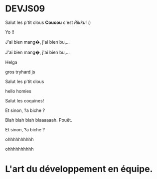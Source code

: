 # DEVJS09


Salut les p'tit clous
**Coucou** c'est _Rikku_! :)

Yo !!

J'ai bien mang�, j'ai bien bu,...


J'ai bien mang�, j'ai bien bu,...


Helga

gros tryhard js 


Salut les p'tit clous

hello homies

Salut les coquines!

Et sinon, ?a biche ?






Blah blah blah blaaaaaah. Pouêt.


Et sinon, ?a biche ?





 ohhhhhhhhhh




 ohhhhhhhhhh






# L'art du développement en équipe.